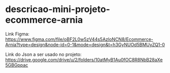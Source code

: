# descricao-mini-projeto-ecommerce-arnia

Link Figma: https://www.figma.com/file/oBF2L0w5zV44s5AzloNCN8/Ecommerce-Arnia?type=design&node-id=0-1&mode=design&t=h3GyNUOd5BMUyZQ1-0

Link do Json a ser usado no projeto: https://drive.google.com/drive/u/2/folders/10atMyB1Au0fOC8R8NbB28aXe5GBGppac
